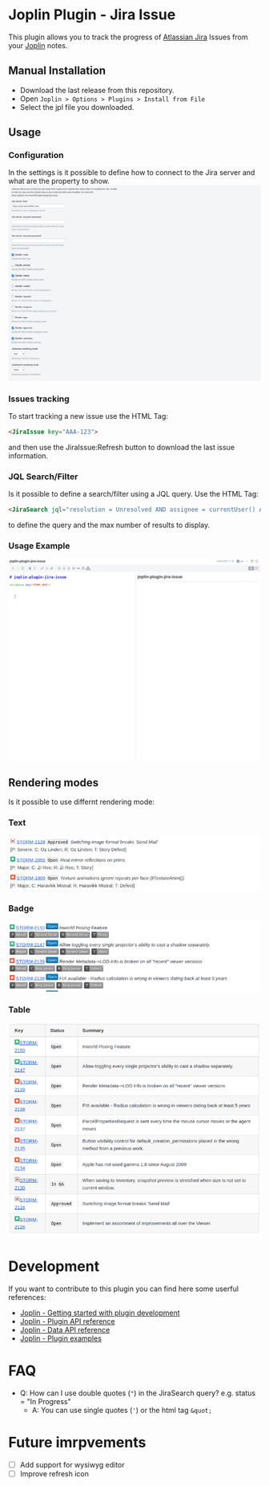 # Joplin Plugin - Jira Issue

This plugin allows you to track the progress of [Atlassian Jira](https://www.atlassian.com/software/jira) Issues from your [Joplin](https://joplinapp.org/) notes.

## Manual Installation

- Download the last release from this repository.
- Open `Joplin > Options > Plugins > Install from File`
- Select the jpl file you downloaded.

## Usage
### Configuration
In the settings is it possible to define how to connect to the Jira server and what are the property to show.
![settings](./doc/settings.png)

### Issues tracking
To start tracking a new issue use the HTML Tag:
```md
<JiraIssue key="AAA-123">
```
and then use the JiraIssue:Refresh button to download the last issue information.

### JQL Search/Filter
Is it possible to define a search/filter using a JQL query. Use the HTML Tag:
```md
<JiraSearch jql="resolution = Unresolved AND assignee = currentUser() AND status = 'In Progress' order by priority DESC" max="10"></JiraSearch>
```
to define the query and the max number of results to display.

### Usage Example
![Usage example](./doc/usage_example.gif)

## Rendering modes
Is it possible to use differnt rendering mode:

### Text
![Rendering Mode Text](./doc/rendering_mode_text.png)

### Badge
![Rendering Mode Badge](./doc/rendering_mode_badge.png)

### Table
![Rendering Mode Table](./doc/rendering_mode_table.png)


# Development
If you want to contribute to this plugin you can find here some userful references:

- [Joplin - Getting started with plugin development](https://joplinapp.org/api/get_started/plugins/)
- [Joplin - Plugin API reference](https://joplinapp.org/api/references/plugin_api/classes/joplin.html)
- [Joplin - Data API reference](https://joplinapp.org/api/references/rest_api/)
- [Joplin - Plugin examples](https://github.com/laurent22/joplin/tree/dev/packages/app-cli/tests/support/plugins)


# FAQ
- Q: How can I use double quotes (`"`) in the JiraSearch query? e.g. status = "In Progress"
    - A: You can use single quotes (`'`) or the html tag `&quot;`


# Future imrpvements
- [ ] Add support for wysiwyg editor
- [ ] Improve refresh icon